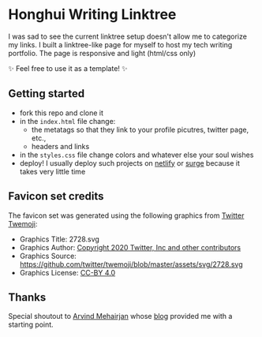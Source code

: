 # Honghui Writing Linktree

I was sad to see the current linktree setup doesn't allow me to categorize my links. I built a linktree-like page for myself to host my tech writing portfolio. The page is responsive and light (html/css only)

✨ Feel free to use it as a template! ✨

## Getting started 
- fork this repo and clone it
- in the `index.html` file change: 
    - the metatags so that they link to your profile picutres, twitter page, etc.,
    - headers and links
- in the `styles.css` file change colors and whatever else your soul wishes
- deploy! I usually deploy such projects on [netlify](netlify.com) or [surge](surge.sh) because it takes very little time


## Favicon set credits
The favicon set was generated using the following graphics from [Twitter Twemoji](https://favicon.io/emoji-favicons/):
- Graphics Title: 2728.svg
- Graphics Author: [Copyright 2020 Twitter, Inc and other contributors](https://github.com/twitter/twemoji)
- Graphics Source: <https://github.com/twitter/twemoji/blob/master/assets/svg/2728.svg>
- Graphics License: [CC-BY 4.0](https://creativecommons.org/licenses/by/4.0/)


## Thanks
Special shoutout to [Arvind Mehairjan](https://dev.to/arvindmehairjan) whose [blog](https://dev.to/arvindmehairjan/how-to-build-a-custom-linktree-page-with-html-css-for-beginners-44i3) provided me with a starting point.

